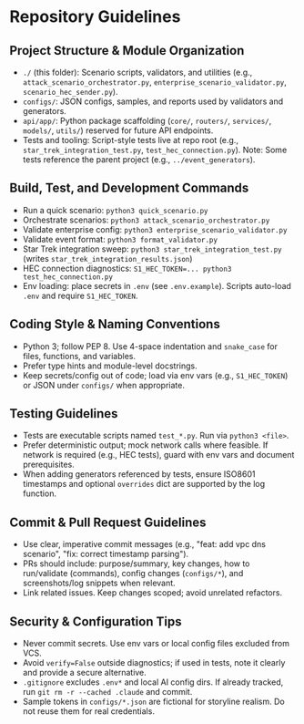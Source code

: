 # Repository Guidelines

## Project Structure & Module Organization
- `./` (this folder): Scenario scripts, validators, and utilities (e.g., `attack_scenario_orchestrator.py`, `enterprise_scenario_validator.py`, `scenario_hec_sender.py`).
- `configs/`: JSON configs, samples, and reports used by validators and generators.
- `api/app/`: Python package scaffolding (`core/`, `routers/`, `services/`, `models/`, `utils/`) reserved for future API endpoints.
- Tests and tooling: Script-style tests live at repo root (e.g., `star_trek_integration_test.py`, `test_hec_connection.py`). Note: Some tests reference the parent project (e.g., `../event_generators`).

## Build, Test, and Development Commands
- Run a quick scenario: `python3 quick_scenario.py`
- Orchestrate scenarios: `python3 attack_scenario_orchestrator.py`
- Validate enterprise config: `python3 enterprise_scenario_validator.py`
- Validate event format: `python3 format_validator.py`
- Star Trek integration sweep: `python3 star_trek_integration_test.py` (writes `star_trek_integration_results.json`)
- HEC connection diagnostics: `S1_HEC_TOKEN=... python3 test_hec_connection.py`
- Env loading: place secrets in `.env` (see `.env.example`). Scripts auto-load `.env` and require `S1_HEC_TOKEN`.

## Coding Style & Naming Conventions
- Python 3; follow PEP 8. Use 4-space indentation and `snake_case` for files, functions, and variables.
- Prefer type hints and module-level docstrings.
- Keep secrets/config out of code; load via env vars (e.g., `S1_HEC_TOKEN`) or JSON under `configs/` when appropriate.

## Testing Guidelines
- Tests are executable scripts named `test_*.py`. Run via `python3 <file>`.
- Prefer deterministic output; mock network calls where feasible. If network is required (e.g., HEC tests), guard with env vars and document prerequisites.
- When adding generators referenced by tests, ensure ISO8601 timestamps and optional `overrides` dict are supported by the log function.

## Commit & Pull Request Guidelines
- Use clear, imperative commit messages (e.g., "feat: add vpc dns scenario", "fix: correct timestamp parsing").
- PRs should include: purpose/summary, key changes, how to run/validate (commands), config changes (`configs/*`), and screenshots/log snippets when relevant.
- Link related issues. Keep changes scoped; avoid unrelated refactors.

## Security & Configuration Tips
- Never commit secrets. Use env vars or local config files excluded from VCS.
- Avoid `verify=False` outside diagnostics; if used in tests, note it clearly and provide a secure alternative.
 - `.gitignore` excludes `.env*` and local AI config dirs. If already tracked, run `git rm -r --cached .claude` and commit.
 - Sample tokens in `configs/*.json` are fictional for storyline realism. Do not reuse them for real credentials.
